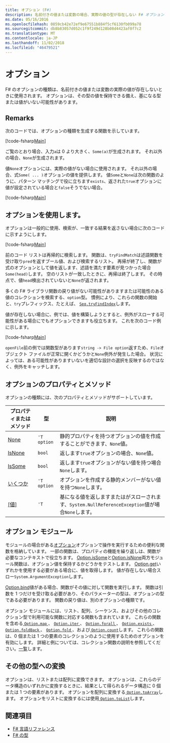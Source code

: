 ```yaml
---
title: オプション (F#)
description: 名前付きの値または変数の場合、実際の値の型が存在しない F# オプションを使用する方法について説明します。
ms.date: 05/16/2016
ms.openlocfilehash: 0859cb42e72ef9e67551b884f5cf6130fb099a78
ms.sourcegitcommit: db8b83057d052c1f9f249d128b08d4423af0f7c2
ms.translationtype: MT
ms.contentlocale: ja-JP
ms.lasthandoff: 11/02/2018
ms.locfileid: "46479521"
---
```

# <a name="options"></a>オプション

F# のオプションの種類は、名前付きの値または変数の実際の値が存在しないときに使用されます。 オプションは、その型の値を保持できる備え、基になる型または値がいない可能性があります。

## <a name="remarks"></a>Remarks

次のコードでは、オプションの種類を生成する関数を示しています。

[!code-fsharp[Main](../../../samples/snippets/fsharp/lang-ref-1/snippet1404.fs)]

ご覧のとおり場合、入力`a`は 0 より大きく、`Some(a)`が生成されます。  それ以外の場合、`None`が生成されます。

値`None`オプションには、実際の値がない場合に使用されます。 それ以外の場合、式`Some( ... )`オプションの値を提供します。 値`Some`と`None`は次の関数のように、パターン マッチングで役に立ちます`exists`、返された`true`オプションに値が設定されている場合と`false`そうでない場合。

[!code-fsharp[Main](../../../samples/snippets/fsharp/lang-ref-1/snippet1401.fs)]

## <a name="using-options"></a>オプションを使用します。

オプションは一般的に使用、検索が、一致する結果を返さない場合に次のコードに示すようにします。

[!code-fsharp[Main](../../../samples/snippets/fsharp/lang-ref-1/snippet1403.fs)]

前のコード リストは再帰的に検索します。 関数は、`tryFindMatch`は述語関数を受け取り`pred`を返すブール値、および検索するリスト。 再帰が終了し、関数が式のオプションとして値を返します、述語を満たす要素が見つかった場合`Some(head)`します。 空のリストが一致したときに、再帰は終了します。 その時点で、値`head`検出されていないと`None`が返されます。

多くの F# ライブラリ関数の戻り値がない可能性がありますまたは可能性のある値のコレクションを検索する、`option`型。 慣例により、これらの関数の開始と、`try`プレフィックス、たとえば、 [ `Seq.tryFindIndex`](https://msdn.microsoft.com/library/c357b221-edf6-4f68-bf40-82a3156d945a)します。

値が存在しない場合に、例では、値を構築しようとすると、例外がスローする可能性がある場合にでもオプションできますも役立ちます。 これを次のコード例に示します。

[!code-fsharp[Main](../../../samples/snippets/fsharp/lang-ref-1/snippet1402.fs)]

`openFile`前の例では関数型があります`string -> File option`返すため、`File`オブジェクト ファイルが正常に開くかどうかと`None`例外が発生した場合。 状況によっては、ある可能性がありますいないを適切な設計の選択を反映するのではなく、例外をキャッチします。

## <a name="option-properties-and-methods"></a>オプションのプロパティとメソッド

オプションの種類には、次のプロパティとメソッドがサポートしています。

|プロパティまたはメソッド|型|説明|
|------------------|----|-----------|
|[None](https://msdn.microsoft.com/library/83ef260a-aa33-4e6f-aee6-b9bf0a461476)|`'T option`|静的プロパティを持つオプションの値を作成することができます、`None`値。|
|[IsNone](https://msdn.microsoft.com/library/f08532ca-1716-4f60-ae59-8ef6256df234)|`bool`|返します`true`オプションの場合、`None`値。|
|[IsSome](https://msdn.microsoft.com/library/c5088d51-c5d7-425f-a77f-12c379bb356f)|`bool`|返します`true`オプションがない値を持つ場合`None`します。|
|[いくつか](https://msdn.microsoft.com/library/12f048d2-e293-4596-accb-de036ecd63fc)|`'T option`|オプションを作成する静的メンバーがない値を持つ`None`します。|
|[[値]](https://msdn.microsoft.com/library/c79f68e8-11fd-45b1-a053-e8fc38b56df7)|`'T`|基になる値を返しますまたはがスローされます、`System.NullReferenceException`値が場合`None`します。|

## <a name="option-module"></a>オプション モジュール

モジュールの場合がある[オプション](https://msdn.microsoft.com/library/e615e4d3-bbbb-49ba-addc-6061ea2e2f4c)オプションで操作を実行するための便利な関数を格納しています。 一部の関数は、プロパティの機能を繰り返しは、関数が必要なコンテキストで役立ちます。 [Option.isSome](https://msdn.microsoft.com/library/41ad0857-5672-4326-84b5-c33dc43dcf79)と[Option.isNone](https://msdn.microsoft.com/library/73db6a53-15e7-40a6-94f9-a0049e5f4819)両方モジュール関数は、オプション値を保持するかどうかをテストします。 [Option.get](https://msdn.microsoft.com/library/803e9fcb-6edd-4910-808c-25f08cbc55ea)いずれかを使用する必要がある場合に、値を取得します。 値が存在しない場合スロー`System.ArgumentException`します。

[Option.bind](https://msdn.microsoft.com/library/c3406192-24ac-49b5-bc3b-8f805187f1c0)値がある場合、関数がその値に対して関数を実行します。 関数は引数を 1 つだけを受け取る必要があり、そのパラメーターの型は、オプションの型である必要があります。 関数の戻り値は、別のオプションの種類です。

オプション モジュールには、リスト、配列、シーケンス、およびその他のコレクション型で利用可能な関数に対応する関数も含まれています。 これらの関数を含める[ `Option.map` ](https://msdn.microsoft.com/library/91a20385-7e73-40c2-9adc-635e86d6a622)、 [ `Option.iter` ](https://msdn.microsoft.com/library/83389eef-3dff-4074-b4cc-f69581c25191)、 [ `Option.forall` ](https://msdn.microsoft.com/library/ba884586-5eae-49c5-9e36-05481c1c3428)、 [ `Option.exists` ](https://msdn.microsoft.com/library/a606d2d4-fddc-4eab-ab37-c6138fb7ad99)、 [ `Option.foldBack` ](https://msdn.microsoft.com/library/a882fbaf-c019-46f0-b4f5-b8c2b8b90ffb)、 [ `Option.fold` ](https://msdn.microsoft.com/library/af896794-3d53-406c-9411-316cd5c33ad8)、および[ `Option.count`](https://msdn.microsoft.com/library/2dac83a9-684e-4d0f-b50e-ff722a8bb876)します。 これらの関数は、0 個または 1 つの要素のコレクションのように使用するためのオプションを有効にします。 詳細と例については、コレクション関数の説明を参照してください。[一覧](lists.md)します。

## <a name="converting-to-other-types"></a>その他の型への変換

オプションは、リストまたは配列に変換できます。 オプションは、これらのデータ構造のいずれかに変換するときに、結果として得られるデータ構造に 0 個または 1 つの要素があります。 オプションを配列に変換する[ `Option.toArray`](https://msdn.microsoft.com/library/c8044873-ba17-4b52-8231-eb1a28318c64)します。 オプションをリストに変換するには使用[ `Option.toList`](https://msdn.microsoft.com/library/5f1af295-9fa9-40ad-b4a1-3578d94d44e1)します。

## <a name="see-also"></a>関連項目

- [F# 言語リファレンス](index.md)
- [F# の型](fsharp-types.md)
